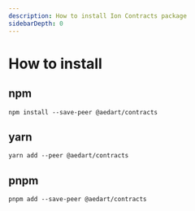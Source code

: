 ```yaml
---
description: How to install Ion Contracts package
sidebarDepth: 0
---
```


# How to install

## npm

```bash:no-line-numbers
npm install --save-peer @aedart/contracts
```

## yarn

```bash:no-line-numbers
yarn add --peer @aedart/contracts
```

## pnpm

```bash:no-line-numbers
pnpm add --save-peer @aedart/contracts
```